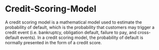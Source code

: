# Credit-Scoring-Model
A credit scoring model is a mathematical model used to estimate the probability of default, which is the probability that customers may trigger a credit event (i.e. bankruptcy, obligation default, failure to pay, and cross-default events). In a credit scoring model, the probability of default is normally presented in the form of a credit score.
